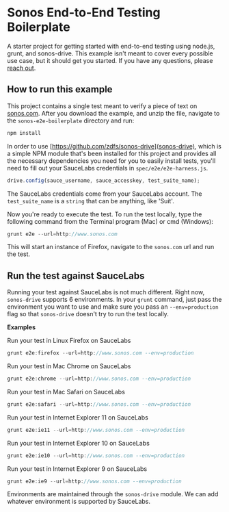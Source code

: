 # Sonos End-to-End Testing Boilerplate

A starter project for getting started with end-to-end testing using node.js,
grunt, and sonos-drive. This example isn't meant to cover every possible
use case, but it should get you started. If you have any questions, please
[reach out](mailto:suit@sonos.com).

## How to run this example

This project contains a single test meant to verify a piece of text on
[sonos.com](http://www.sonos.com). After you download the example, and
unzip the file, navigate to the `sonos-e2e-boilerplate` directory and run:

```javascript
npm install
```

In order to use [https://github.com/zdfs/sonos-drive](sonos-drive), which is
a simple NPM module that's been installed for this project and provides all
the necessary dependencies you need for you to easily install tests, you'll
need to fill out your SauceLabs credentials in `spec/e2e/e2e-harness.js`.

```javascript
drive.config(sauce_username, sauce_accesskey, test_suite_name);
```

The SauceLabs credentials come from your SauceLabs account. The
`test_suite_name` is a `string` that can be anything, like 'Suit'.

Now you're ready to execute the test. To run the test locally, type the
following command from the Terminal program (Mac) or cmd (Windows):

```javascript
grunt e2e --url=http://www.sonos.com
```

This will start an instance of Firefox, navigate to the `sonos.com` url
and run the test.

## Run the test against SauceLabs

Running your test against SauceLabs is not much different. Right now,
`sonos-drive` supports 6 environments. In your `grunt` command, just pass
the environment you want to use and make sure you pass an `--env=production`
flag so that `sonos-drive` doesn't try to run the test locally.

**Examples**

Run your test in Linux Firefox on SauceLabs

```javascript
grunt e2e:firefox --url=http://www.sonos.com --env=production
```

Run your test in Mac Chrome on SauceLabs

```javascript
grunt e2e:chrome --url=http://www.sonos.com --env=production
```

Run your test in Mac Safari on SauceLabs

```javascript
grunt e2e:safari --url=http://www.sonos.com --env=production
```

Run your test in Internet Explorer 11 on SauceLabs

```javascript
grunt e2e:ie11 --url=http://www.sonos.com --env=production
```

Run your test in Internet Explorer 10 on SauceLabs

```javascript
grunt e2e:ie10 --url=http://www.sonos.com --env=production
```

Run your test in Internet Explorer 9 on SauceLabs

```javascript
grunt e2e:ie9 --url=http://www.sonos.com --env=production
```

Environments are maintained through the `sonos-drive` module. We can add
whatever environment is supported by SauceLabs.